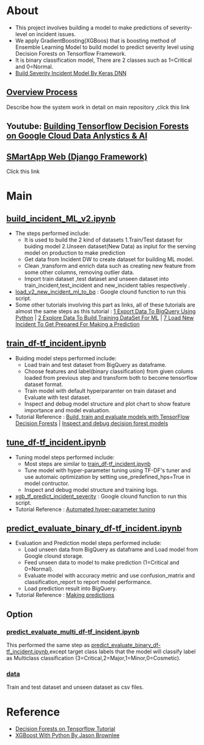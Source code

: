 # About
* This project involves building a model to make predictions of severity-level on incident issues.
* We apply  GradientBoosting(XGBoos) that is boosting method of Ensemble Learning Model  to build model to predict severity level using Decision Forests on Tensorflow Framework.
* It is binary classification model, There are 2 classes such as 1=Critical and 0=Normal.
* [Build Severity Incident Model By Keras DNN](https://github.com/technqvi/SMart-AI/tree/main/Model-TF_Keras/DNN-1-TF-KerasProcessing)


## [Overview Process](https://github.com/technqvi/SMart-AI#system-overview)
Describe how the system work in detail on main repository ,click this link
 
## Youtube: [Building Tensorflow Decision Forests on Google Cloud Data Anlystics & AI](https://www.youtube.com/playlist?list=PLIxgtZc_tZWNpP1Azj4c8kkeTZ3y2gEjl)


## [SMartApp Web (Django Framework)](https://github.com/technqvi/SMartApp)
Click this link

# Main
## [build_incident_ML_v2.ipynb](https://github.com/technqvi/SMart-AI/blob/main/Model-TF_DF/build_incident_ML_v2.ipynb)
* The steps performed include:
  * It is used to build the 2 kind of datasets 1.Train/Test dataset for buiding model  2.Unseen dataset(New Data) as inplut for the  serving model on  production to make prediction 
  * Get data from Incident DW to create dataset for building ML model.
  * Clean ,transform and enrich data such as creating new feature from some other columns, removing outlier data.
  * Import train dataset ,test dataset and unseen dataset into train_incident,test_incident and new_incident tables respectively . 
* [load_v2_new_incident_ml_to_bq](https://github.com/technqvi/SMart-AI/tree/main/Model-TF_DF/load_v2_new_incident_ml_to_bq)  : Google clound function to run this script. 
* Some other tutorials involving this part as links, all of these tutorials are almost the same steps as this tutorial : [1 Export Data To BigQuery Using Python](https://studio.youtube.com/video/kgEe4Fb1s1U/edit) | [2 Explore Data To Build Training DataSet For ML](https://studio.youtube.com/video/Uzh5Wc4yZSQ/edit) | [7 Load New Incident To Get Prepared For Making a Prediction](https://studio.youtube.com/video/uR23WkS8XjQ/edit)

  
## [train_df-tf_incident.ipynb](https://github.com/technqvi/SMart-AI/blob/main/Model-TF_DF/train_df-tf_incident.ipynb)
* Buiding model steps performed include:
  * Load train  and test dataset from BigQuery  as dataframe.
  * Choose features and label(binary classification) from given colums loaded from previous step and transform both to become tensorflow dataset format.
  * Train  model with default hyperparamter on train dataset and Evaluate with test dataset.
  * Inspect and debug model structure and plot chart to show feature importance and model evaluation.
* Tutorial Reference : [Build, train and evaluate models with TensorFlow Decision Forests](https://www.tensorflow.org/decision_forests/tutorials/beginner_colab) | [Inspect and debug decision forest models](https://www.tensorflow.org/decision_forests/tutorials/advanced_colab)
## [tune_df-tf_incident.ipynb](https://github.com/technqvi/SMart-AI/blob/main/Model-TF_DF/tune_df-tf_incident.ipynb)
* Tuning model steps performed include:
  * Most steps are similar to [train_df-tf_incident.ipynb](https://github.com/technqvi/SMart-AI/blob/main/Model-TF_DF/train_df-tf_incident.ipynb)
  * Tune model with hyper-parameter tuning using TF-DF's tuner and use  automaic optimization by setting use_predefined_hps=True in model contructor.
  * Inspect and debug model structure and training logs.
* [xgb_tf_predict_incident_severity](https://github.com/technqvi/SMart-AI/tree/main/Model-TF_DF/xgb_tf_predict_incident_severity) : Google clound function to run this script. 
* Tutorial Reference : [Automated hyper-parameter tuning](https://www.tensorflow.org/decision_forests/tutorials/automatic_tuning_colab#training_a_model_with_automated_hyper-parameter_tuning_and_automatic_definition_of_the_hyper-parameters_recommended_approach)


## [predict_evaluate_binary_df-tf_incident.ipynb](https://github.com/technqvi/SMart-AI/blob/main/Model-TF_DF/predict_evaluate_binary_df-tf_incident.ipynb)
* Evaluation and Prediction model steps performed include:
  * Load unseen data from BigQuery as dataframe and Load model from Google clound storage.
  * Feed unseen data to model to make prediction (1=Critical and 0=Normal).
  * Evaluate model with accuracy metric and use confusion_matrix and classification_report to report model performance.
  * Load prediction result into BigQuery.
* Tutorial Reference : [Making predictions](https://www.tensorflow.org/decision_forests/tutorials/predict_colab)
  

## Option
### [predict_evaluate_multi_df-tf_incident.ipynb](https://github.com/technqvi/SMart-AI/blob/main/Model-TF_DF/predict_evaluate_multi_df-tf_incident.ipynb)
This performed the same step as [predict_evaluate_binary_df-tf_incident.ipynb](https://github.com/technqvi/SMart-AI/blob/main/Model-TF_DF/predict_evaluate_binary_df-tf_incident.ipynb),except target class labels that the model will classify label as Multiclass classification (3=Critical,2=Major,1=Minor,0=Cosmetic).
### [data](https://github.com/technqvi/SMart-AI/tree/main/Model-TF_DF/data)
Train and test dataset and unseen dataset as csv files.

# Reference
* [Decision Forests on Tensorflow Tutorial](https://www.tensorflow.org/decision_forests/tutorials)
* [XGBoost With Python By Jason Brownlee](https://machinelearningmastery.com/xgboost-with-python/)